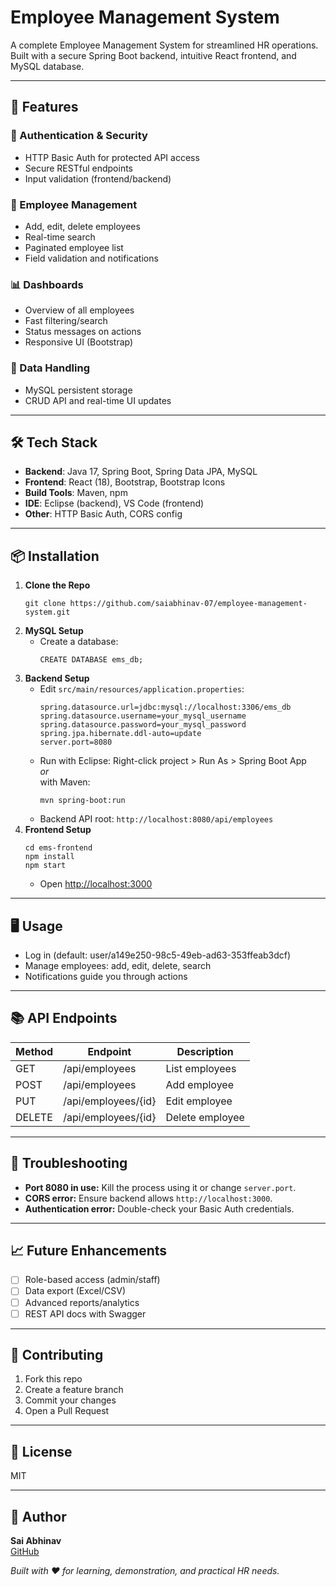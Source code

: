 # Employee Management System

A complete Employee Management System for streamlined HR operations. Built with a secure Spring Boot backend, intuitive React frontend, and MySQL database.

---

## 🚀 Features

### 🔐 Authentication & Security
- HTTP Basic Auth for protected API access
- Secure RESTful endpoints
- Input validation (frontend/backend)

### 👤 Employee Management
- Add, edit, delete employees
- Real-time search
- Paginated employee list
- Field validation and notifications

### 📊 Dashboards
- Overview of all employees
- Fast filtering/search
- Status messages on actions
- Responsive UI (Bootstrap)

### 💾 Data Handling
- MySQL persistent storage
- CRUD API and real-time UI updates

---

## 🛠 Tech Stack

- **Backend**: Java 17, Spring Boot, Spring Data JPA, MySQL
- **Frontend**: React (18), Bootstrap, Bootstrap Icons
- **Build Tools**: Maven, npm
- **IDE**: Eclipse (backend), VS Code (frontend)
- **Other**: HTTP Basic Auth, CORS config

---

## 📦 Installation

1. **Clone the Repo**
    ```
    git clone https://github.com/saiabhinav-07/employee-management-system.git
    ```
2. **MySQL Setup**
    - Create a database:
        ```
        CREATE DATABASE ems_db;
        ```
3. **Backend Setup**
    - Edit `src/main/resources/application.properties`:
      ```
      spring.datasource.url=jdbc:mysql://localhost:3306/ems_db
      spring.datasource.username=your_mysql_username
      spring.datasource.password=your_mysql_password
      spring.jpa.hibernate.ddl-auto=update
      server.port=8080
      ```
    - Run with Eclipse: Right-click project > Run As > Spring Boot App  
      _or_  
      with Maven:
      ```
      mvn spring-boot:run
      ```
    - Backend API root: `http://localhost:8080/api/employees`
4. **Frontend Setup**
    ```
    cd ems-frontend
    npm install
    npm start
    ```
    - Open [http://localhost:3000](http://localhost:3000)

---

## 🖥️ Usage

- Log in (default: user/a149e250-98c5-49eb-ad63-353ffeab3dcf)
- Manage employees: add, edit, delete, search
- Notifications guide you through actions

---

## 📚 API Endpoints

| Method | Endpoint                | Description       |
|--------|-------------------------|-------------------|
| GET    | /api/employees          | List employees    |
| POST   | /api/employees          | Add employee      |
| PUT    | /api/employees/{id}     | Edit employee     |
| DELETE | /api/employees/{id}     | Delete employee   |

---

## 🐛 Troubleshooting

- **Port 8080 in use:** Kill the process using it or change `server.port`.
- **CORS error:** Ensure backend allows `http://localhost:3000`.
- **Authentication error:** Double-check your Basic Auth credentials.

---

## 📈 Future Enhancements

- [ ] Role-based access (admin/staff)
- [ ] Data export (Excel/CSV)
- [ ] Advanced reports/analytics
- [ ] REST API docs with Swagger

---

## 🤝 Contributing

1. Fork this repo
2. Create a feature branch
3. Commit your changes
4. Open a Pull Request

---

## 📄 License

MIT

---

## 👤 Author

**Sai Abhinav**  
[GitHub](https://github.com/saiabhinav-07)

_Built with ❤️ for learning, demonstration, and practical HR needs._
